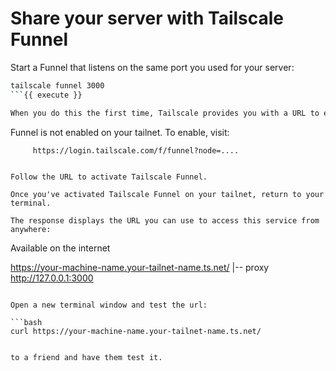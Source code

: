 # Share your server with Tailscale Funnel


Start a Funnel that listens on the same port you used for your server:

```bash
tailscale funnel 3000
```{{ execute }}

When you do this the first time, Tailscale provides you with a URL to enable Funnel on your tailnet.

```
Funnel is not enabled on your tailnet.
To enable, visit:

         https://login.tailscale.com/f/funnel?node=....
```

Follow the URL to activate Tailscale Funnel.

Once you've activated Tailscale Funnel on your tailnet, return to your terminal.

The response displays the URL you can use to access this service from anywhere:
```
Available on the internet

https://your-machine-name.your-tailnet-name.ts.net/
|-- proxy http://127.0.0.1:3000

```

Open a new terminal window and test the url:

```bash
curl https://your-machine-name.your-tailnet-name.ts.net/
```
```{{ execute }}

to a friend and have them test it.

